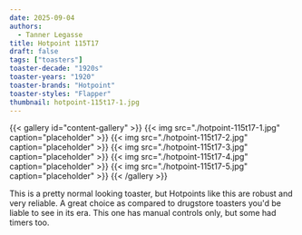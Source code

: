 ```yaml
---
date: 2025-09-04
authors:
  - Tanner Legasse
title: Hotpoint 115T17
draft: false
tags: ["toasters"]
toaster-decade: "1920s"
toaster-years: "1920"
toaster-brands: "Hotpoint"
toaster-styles: "Flapper"
thumbnail: hotpoint-115t17-1.jpg
---
```

{{< gallery id="content-gallery" >}}
  {{< img src="./hotpoint-115t17-1.jpg" caption="placeholder" >}}
  {{< img src="./hotpoint-115t17-2.jpg" caption="placeholder" >}}
  {{< img src="./hotpoint-115t17-3.jpg" caption="placeholder" >}}
  {{< img src="./hotpoint-115t17-4.jpg" caption="placeholder" >}}
  {{< img src="./hotpoint-115t17-5.jpg" caption="placeholder" >}}
{{< /gallery >}}

This is a pretty normal looking toaster, but Hotpoints like this are robust and very reliable. A great choice as compared to drugstore toasters you'd be liable to see in its era. This one has manual controls only, but some had timers too.
